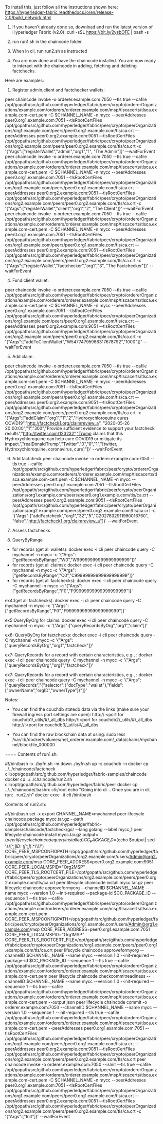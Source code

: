 To install this, just follow all the instructions shown here:
https://hyperledger-fabric.readthedocs.io/en/release-2.0/build_network.html

1) If you haven't already done so, download and run the latest version of Hyperledger Fabric (v2.0):
curl -sSL https://bit.ly/2ysbOFE | bash -s

2) run run1.sh in the chaincode folder

3) When in cli, run run2.sh as instructed

4) You are now done and have the chaincode installed.
 You are now ready to interact with the chaincode in adding, fetching and deleting factchecks.

Here are examples:

1) Register admin,client and factchecker wallets:

peer chaincode invoke -o orderer.example.com:7050 --tls true --cafile /opt/gopath/src/github.com/hyperledger/fabric/peer/crypto/ordererOrganizations/example.com/orderers/orderer.example.com/msp/tlscacerts/tlsca.example.com-cert.pem -C $CHANNEL_NAME -n mycc --peerAddresses peer0.org1.example.com:7051 --tlsRootCertFiles /opt/gopath/src/github.com/hyperledger/fabric/peer/crypto/peerOrganizations/org1.example.com/peers/peer0.org1.example.com/tls/ca.crt --peerAddresses peer0.org2.example.com:9051 --tlsRootCertFiles /opt/gopath/src/github.com/hyperledger/fabric/peer/crypto/peerOrganizations/org2.example.com/peers/peer0.org2.example.com/tls/ca.crt -c '{"Args":["registerWallet","admin","org1","1", "The Admin"]}' --waitForEvent
peer chaincode invoke -o orderer.example.com:7050 --tls true --cafile /opt/gopath/src/github.com/hyperledger/fabric/peer/crypto/ordererOrganizations/example.com/orderers/orderer.example.com/msp/tlscacerts/tlsca.example.com-cert.pem -C $CHANNEL_NAME -n mycc --peerAddresses peer0.org1.example.com:7051 --tlsRootCertFiles /opt/gopath/src/github.com/hyperledger/fabric/peer/crypto/peerOrganizations/org1.example.com/peers/peer0.org1.example.com/tls/ca.crt --peerAddresses peer0.org2.example.com:9051 --tlsRootCertFiles /opt/gopath/src/github.com/hyperledger/fabric/peer/crypto/peerOrganizations/org2.example.com/peers/peer0.org2.example.com/tls/ca.crt -c '{"Args":["registerWallet","client","org1","2", "The Client"]}' --waitForEvent
peer chaincode invoke -o orderer.example.com:7050 --tls true --cafile /opt/gopath/src/github.com/hyperledger/fabric/peer/crypto/ordererOrganizations/example.com/orderers/orderer.example.com/msp/tlscacerts/tlsca.example.com-cert.pem -C $CHANNEL_NAME -n mycc --peerAddresses peer0.org1.example.com:7051 --tlsRootCertFiles /opt/gopath/src/github.com/hyperledger/fabric/peer/crypto/peerOrganizations/org1.example.com/peers/peer0.org1.example.com/tls/ca.crt --peerAddresses peer0.org2.example.com:9051 --tlsRootCertFiles /opt/gopath/src/github.com/hyperledger/fabric/peer/crypto/peerOrganizations/org2.example.com/peers/peer0.org2.example.com/tls/ca.crt -c '{"Args":["registerWallet","factchecker","org1","3", "The Factchecker"]}' --waitForEvent

4) Fund client wallet:

peer chaincode invoke -o orderer.example.com:7050 --tls true --cafile /opt/gopath/src/github.com/hyperledger/fabric/peer/crypto/ordererOrganizations/example.com/orderers/orderer.example.com/msp/tlscacerts/tlsca.example.com-cert.pem -C $CHANNEL_NAME -n mycc --peerAddresses peer0.org1.example.com:7051 --tlsRootCertFiles /opt/gopath/src/github.com/hyperledger/fabric/peer/crypto/peerOrganizations/org1.example.com/peers/peer0.org1.example.com/tls/ca.crt --peerAddresses peer0.org2.example.com:9051 --tlsRootCertFiles /opt/gopath/src/github.com/hyperledger/fabric/peer/crypto/peerOrganizations/org2.example.com/peers/peer0.org2.example.com/tls/ca.crt -c '{"Args":["addToClientWallet","W54774795968317678792","1000"]}' --waitForEvent


5) Add claim:

peer chaincode invoke -o orderer.example.com:7050 --tls true --cafile /opt/gopath/src/github.com/hyperledger/fabric/peer/crypto/ordererOrganizations/example.com/orderers/orderer.example.com/msp/tlscacerts/tlsca.example.com-cert.pem -C $CHANNEL_NAME -n mycc --peerAddresses peer0.org1.example.com:7051 --tlsRootCertFiles /opt/gopath/src/github.com/hyperledger/fabric/peer/crypto/peerOrganizations/org1.example.com/peers/peer0.org1.example.com/tls/ca.crt --peerAddresses peer0.org2.example.com:9051 --tlsRootCertFiles /opt/gopath/src/github.com/hyperledger/fabric/peer/crypto/peerOrganizations/org2.example.com/peers/peer0.org2.example.com/tls/ca.crt -c '{"Args":["addClaim","org1","1","2","Hydroxychloroquine cures COVID19","http://factcheck1.org/claimreview_a", "2020-05-26 20:00:00","1","300","Provide sufficient evidence to support your factcheck results","http://twitter.com/123232","Trump claims that this Hydroxychloroquine can help cure COVID19 or mitigate its impact.","realDonaldTrump","Twitter","0","0","1","[twitter, Hydroxychloroquine, coronavirus, cure]"]}' --waitForEvent

6) Add factcheck
peer chaincode invoke -o orderer.example.com:7050 --tls true --cafile /opt/gopath/src/github.com/hyperledger/fabric/peer/crypto/ordererOrganizations/example.com/orderers/orderer.example.com/msp/tlscacerts/tlsca.example.com-cert.pem -C $CHANNEL_NAME -n mycc --peerAddresses peer0.org1.example.com:7051 --tlsRootCertFiles /opt/gopath/src/github.com/hyperledger/fabric/peer/crypto/peerOrganizations/org1.example.com/peers/peer0.org1.example.com/tls/ca.crt --peerAddresses peer0.org2.example.com:9051 --tlsRootCertFiles /opt/gopath/src/github.com/hyperledger/fabric/peer/crypto/peerOrganizations/org2.example.com/peers/peer0.org2.example.com/tls/ca.crt -c '{"Args":["addFactcheck","org1","32","5","C2027802911990016760", "false","http://factcheck1.org/claimreview_a"]}' --waitForEvent

7) Assess factchecks

8) QueryByRange
- for records (get all wallets):
docker exec -i cli peer chaincode query -C mychannel -n mycc -c '{"Args":["getRecordsByRange","W0","W99999999999999999999"]}'
- for records (get all claims):
docker exec -i cli peer chaincode query -C mychannel -n mycc -c '{"Args":["getRecordsByRange","C0","C99999999999999999999"]}'
- for records (get all factchecks):
docker exec -i cli peer chaincode query -C mychannel -n mycc -c '{"Args":["getRecordsByRange","F0","F99999999999999999999"]}'

ex4:(get all factchecks):
docker exec -i cli peer chaincode query -C mychannel -n mycc -c '{"Args":["getRecordsByRange","F0","F99999999999999999999"]}'

ex5:QueryByOrg for claims:
docker exec -i cli peer chaincode query -C mychannel -n mycc -c '{"Args":["queryRecordsByOrg","org1","claim"]}'

ex6: QueryByOrg for factchecks:
docker exec -i cli peer chaincode query -C mychannel -n mycc -c '{"Args":["queryRecordsByOrg","org1","factcheck"]}'

ex7: QueryRecords for a record with certain characteristics, e.g., :
docker exec -i cli peer chaincode query -C mychannel -n mycc -c '{"Args":["queryRecordsByOrg","org1","factcheck"]}'

ex7: QueryRecords for a record with certain characteristics, e.g., :
docker exec -i cli peer chaincode query -C mychannel -n mycc -c '{"Args":["queryRecords","{\"selector\":{\"docType\":\"wallet\"},\"fields\":[\"ownerName\",\"orgID\",\"ownerType\"]}"]}'


Notes:
- You can find the couchdb statedb data via the links (make sure your firewall ingress port settings are open):
http://<server ip>:<port for couchdb1/_utils/#/_all_dbs
http://<server ip>:<port for couchdb2/_utils/#/_all_dbs
http://<server ip>:<port for couchdb3/_utils/#/_all_dbs

- You can find the raw blockchain data at using:
sudo less /var/lib/docker/volumes/net_orderer.example.com/_data/chains/mychannel/blockfile_000000


====
Contents of run1.sh:

#!/bin/bash -x
./byfn.sh -m down
./byfn.sh up -s couchdb -n
docker cp ../../chaincode/factcheck cli:/opt/gopath/src/github.com/hyperledger/fabric-samples/chaincode
docker cp ../../chaincode/run2.sh cli:/opt/gopath/src/github.com/hyperledger/fabric/peer
docker cp ../../chaincode/.bashrc cli:/root
echo "Going into cli... Once you are in cli, run: . run2.sh"
docker exec -it cli /bin/bash

Contents of run2.sh:

#!/bin/bash
set -x
export CHANNEL_NAME=mychannel
peer lifecycle chaincode package mycc.tar.gz --path /opt/gopath/src/github.com/hyperledger/fabric-samples/chaincode/factcheck/go/ --lang golang --label mycc_1
peer lifecycle chaincode install mycc.tar.gz
output=$(peer lifecycle chaincode queryinstalled)
CC_PACKAGE_ID=$(echo $output| sed 's/[^,]*ID: \([^,]*\).*/\1/')
CORE_PEER_MSPCONFIGPATH=/opt/gopath/src/github.com/hyperledger/fabric/peer/crypto/peerOrganizations/org2.example.com/users/Admin@org2.example.com/msp
CORE_PEER_ADDRESS=peer0.org2.example.com:9051
CORE_PEER_LOCALMSPID="Org2MSP"
CORE_PEER_TLS_ROOTCERT_FILE=/opt/gopath/src/github.com/hyperledger/fabric/peer/crypto/peerOrganizations/org2.example.com/peers/peer0.org2.example.com/tls/ca.crt
peer lifecycle chaincode install mycc.tar.gz
peer lifecycle chaincode approveformyorg --channelID $CHANNEL_NAME --name mycc --version 1.0 --init-required --package-id $CC_PACKAGE_ID --sequence 1 --tls true --cafile /opt/gopath/src/github.com/hyperledger/fabric/peer/crypto/ordererOrganizations/example.com/orderers/orderer.example.com/msp/tlscacerts/tlsca.example.com-cert.pem
CORE_PEER_MSPCONFIGPATH=/opt/gopath/src/github.com/hyperledger/fabric/peer/crypto/peerOrganizations/org1.example.com/users/Admin@org1.example.com/msp
CORE_PEER_ADDRESS=peer0.org1.example.com:7051
CORE_PEER_LOCALMSPID="Org1MSP"
CORE_PEER_TLS_ROOTCERT_FILE=/opt/gopath/src/github.com/hyperledger/fabric/peer/crypto/peerOrganizations/org1.example.com/peers/peer0.org1.example.com/tls/ca.crt
peer lifecycle chaincode approveformyorg --channelID $CHANNEL_NAME --name mycc --version 1.0 --init-required --package-id $CC_PACKAGE_ID --sequence 1 --tls true --cafile /opt/gopath/src/github.com/hyperledger/fabric/peer/crypto/ordererOrganizations/example.com/orderers/orderer.example.com/msp/tlscacerts/tlsca.example.com-cert.pem
peer lifecycle chaincode checkcommitreadiness --channelID $CHANNEL_NAME --name mycc --version 1.0 --init-required --sequence 1 --tls true --cafile /opt/gopath/src/github.com/hyperledger/fabric/peer/crypto/ordererOrganizations/example.com/orderers/orderer.example.com/msp/tlscacerts/tlsca.example.com-cert.pem --output json
peer lifecycle chaincode commit -o orderer.example.com:7050 --channelID $CHANNEL_NAME --name mycc --version 1.0 --sequence 1 --init-required --tls true --cafile /opt/gopath/src/github.com/hyperledger/fabric/peer/crypto/ordererOrganizations/example.com/orderers/orderer.example.com/msp/tlscacerts/tlsca.example.com-cert.pem --peerAddresses peer0.org1.example.com:7051 --tlsRootCertFiles /opt/gopath/src/github.com/hyperledger/fabric/peer/crypto/peerOrganizations/org1.example.com/peers/peer0.org1.example.com/tls/ca.crt --peerAddresses peer0.org2.example.com:9051 --tlsRootCertFiles /opt/gopath/src/github.com/hyperledger/fabric/peer/crypto/peerOrganizations/org2.example.com/peers/peer0.org2.example.com/tls/ca.crt
peer chaincode invoke -o orderer.example.com:7050 --isInit --tls true --cafile /opt/gopath/src/github.com/hyperledger/fabric/peer/crypto/ordererOrganizations/example.com/orderers/orderer.example.com/msp/tlscacerts/tlsca.example.com-cert.pem -C $CHANNEL_NAME -n mycc --peerAddresses peer0.org1.example.com:7051 --tlsRootCertFiles /opt/gopath/src/github.com/hyperledger/fabric/peer/crypto/peerOrganizations/org1.example.com/peers/peer0.org1.example.com/tls/ca.crt --peerAddresses peer0.org2.example.com:9051 --tlsRootCertFiles /opt/gopath/src/github.com/hyperledger/fabric/peer/crypto/peerOrganizations/org2.example.com/peers/peer0.org2.example.com/tls/ca.crt -c '{"Args":["Init"]}' --waitForEvent
